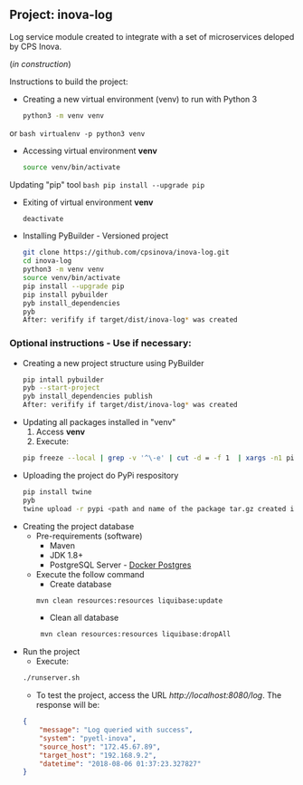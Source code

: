 ## Project: inova-log ##

Log service module created to integrate with a set of microservices deloped by CPS Inova.

(_in construction_)

Instructions to build the project:
*  Creating a new virtual environment (venv) to run with Python 3
    ```bash
    python3 -m venv venv
    ```
or
    ```bash
    virtualenv -p python3 venv
    ```
* Accessing virtual environment **venv**
    ```bash
    source venv/bin/activate
    ```
Updating "pip" tool
    ```bash
    pip install --upgrade pip
    ```
* Exiting of virtual environment **venv**
    ```bash
    deactivate
    ```
* Installing PyBuilder - Versioned project
    ```bash
    git clone https://github.com/cpsinova/inova-log.git
    cd inova-log
    python3 -m venv venv
    source venv/bin/activate
    pip install --upgrade pip
    pip install pybuilder
    pyb install_dependencies
    pyb
    After: verifify if target/dist/inova-log* was created
    ```

### Optional instructions - Use if necessary: ###

* Creating a new project structure using PyBuilder
    ```bash
    pip intall pybuilder
    pyb --start-project
    pyb install_dependencies publish
    After: verifify if target/dist/inova-log* was created
    
    ```
* Updating all packages installed in "venv"
 	1. Access **venv**
 	2. Execute: 
    ```bash 
    pip freeze --local | grep -v '^\-e' | cut -d = -f 1  | xargs -n1 pip install -U 
    ```
* Uploading the project do PyPi respository
    ```bash
    pip install twine
    pyb
    twine upload -r pypi <path and name of the package tar.gz created into the TARGET folder>
    ```
* Creating the project database
    * Pre-requirements (software)
        * Maven
        * JDK 1.8+
        * PostgreSQL Server - [Docker Postgres](https://hub.docker.com/_/postgres/)
    * Execute the follow command
        * Create database
         ```bash
         mvn clean resources:resources liquibase:update
         ```
         * Clean all database
         ```bash
          mvn clean resources:resources liquibase:dropAll
         ```   
* Run the project
    * Execute:
    ```bash
    ./runserver.sh
    ```
    * To test the project, access the URL _http://localhost:8080/log_. The response will be:
    ```json
    {
        "message": "Log queried with success",
        "system": "pyetl-inova",
        "source_host": "172.45.67.89",
        "target_host": "192.168.9.2",
        "datetime": "2018-08-06 01:37:23.327827"
    }
    ```
   